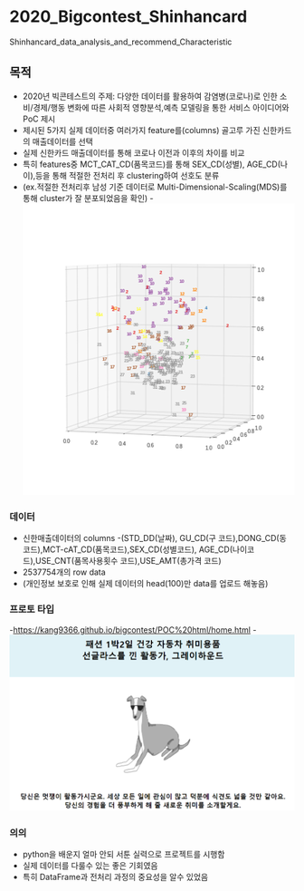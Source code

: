 # 2020_Bigcontest_Shinhancard
Shinhancard_data_analysis_and_recommend_Characteristic


## 목적
- 2020년 빅콘테스트의 주제: 다양한 데이터를 활용하여 감염병(코로나)로 인한 소비/경제/행동 변화에 따른 사회적 영향분석,예측 모델링을 통한 서비스 아이디어와 PoC 제시
- 제시된 5가지 실제 데이터중 여러가지 feature를(columns) 골고루 가진 신한카드의 매출데이터를 선택 
- 실제 신한카드 매출데이터를 통해 코로나 이전과 이후의 차이를 비교
- 특히 features중 MCT_CAT_CD(품목코드)를 통해 SEX_CD(성별), AGE_CD(나이),등을 통해 적절한 전처리 후 clustering하여 선호도 분류
- (ex.적절한 전처리후 남성 기준 데이터로 Multi-Dimensional-Scaling(MDS)를 통해 cluster가 잘 분포되었음을 확인)
-![남성cluster](https://github.com/mynameisheum/2020_Bigcontest_Shinhancard/blob/main/picture%20storage/%EB%82%A8%EC%84%B1%EA%B8%B0%EC%A4%80-clustering%20by%20Multi-Dimensional%20Scaling(MDS).png?raw=true)

### 데이터
- 신한매출데이터의 columns
-(STD_DD(날짜), GU_CD(구 코드),DONG_CD(동 코드),MCT-cAT_CD(품목코드),SEX_CD(성별코드), AGE_CD(나이코드),USE_CNT(품목사용횟수 코드),USE_AMT(총가격 코드)
- 2537754개의 row data
- (개인정보 보호로 인해 실제 데이터의 head(100)만 data를 업로드 해놓음)

### 프로토 타입
-https://kang9366.github.io/bigcontest/POC%20html/home.html
-![그레이하운드](https://github.com/mynameisheum/2020_Bigcontest_Shinhancard/blob/main/picture%20storage/%EA%B7%B8%EB%A0%88%EC%9D%B4%ED%95%98%EC%9A%B4%EB%93%9C.png?raw=true)

### 의의
- python을 배운지 얼마 안되 서툰 실력으로 프로젝트를 시행함
- 실제 데이터를 다룰수 있는 좋은 기회였음
- 특히 DataFrame과 전처리 과정의 중요성을 알수 있었음
